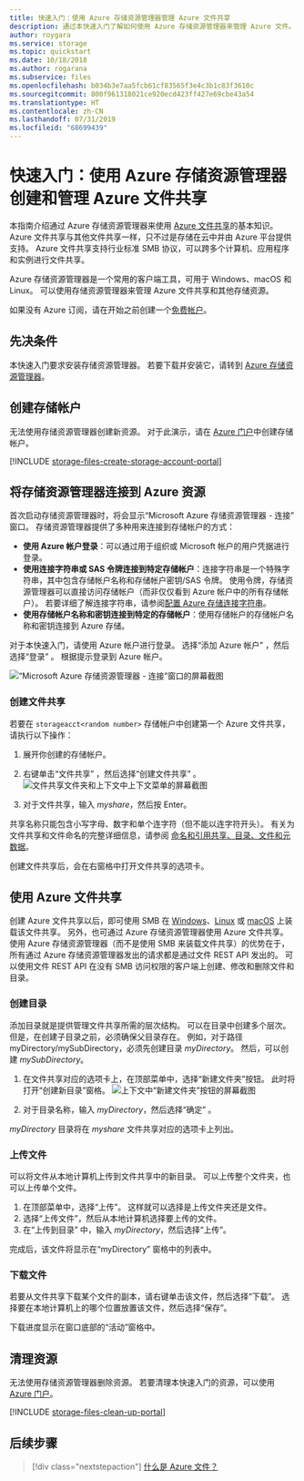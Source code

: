 ```yaml
---
title: 快速入门：使用 Azure 存储资源管理器管理 Azure 文件共享
description: 通过本快速入门了解如何使用 Azure 存储资源管理器来管理 Azure 文件。
author: roygara
ms.service: storage
ms.topic: quickstart
ms.date: 10/18/2018
ms.author: rogarana
ms.subservice: files
ms.openlocfilehash: b034b3e7aa5fcb61cf83565f3e4c3b1c83f3610c
ms.sourcegitcommit: 800f961318021ce920ecd423ff427e69cbe43a54
ms.translationtype: HT
ms.contentlocale: zh-CN
ms.lasthandoff: 07/31/2019
ms.locfileid: "68699439"
---
```

# <a name="quickstart-create-and-manage-azure-file-shares-with-azure-storage-explorer"></a>快速入门：使用 Azure 存储资源管理器创建和管理 Azure 文件共享
本指南介绍通过 Azure 存储资源管理器来使用 [Azure 文件共享](storage-files-introduction.md)的基本知识。 Azure 文件共享与其他文件共享一样，只不过是存储在云中并由 Azure 平台提供支持。 Azure 文件共享支持行业标准 SMB 协议，可以跨多个计算机、应用程序和实例进行文件共享。 

Azure 存储资源管理器是一个常用的客户端工具，可用于 Windows、macOS 和 Linux。 可以使用存储资源管理器来管理 Azure 文件共享和其他存储资源。

如果没有 Azure 订阅，请在开始之前创建一个[免费帐户](https://azure.microsoft.com/free/?WT.mc_id=A261C142F)。

## <a name="prerequisites"></a>先决条件
本快速入门要求安装存储资源管理器。 若要下载并安装它，请转到 [Azure 存储资源管理器](https://azure.microsoft.com/features/storage-explorer/)。

## <a name="create-a-storage-account"></a>创建存储帐户
无法使用存储资源管理器创建新资源。 对于此演示，请在 [Azure 门户](https://portal.azure.com/)中创建存储帐户。 

[!INCLUDE [storage-files-create-storage-account-portal](../../../includes/storage-files-create-storage-account-portal.md)]

## <a name="connect-storage-explorer-to-azure-resources"></a>将存储资源管理器连接到 Azure 资源
首次启动存储资源管理器时，将会显示“Microsoft Azure 存储资源管理器 - 连接”  窗口。 存储资源管理器提供了多种用来连接到存储帐户的方式： 

- **使用 Azure 帐户登录**：可以通过用于组织或 Microsoft 帐户的用户凭据进行登录。 
- **使用连接字符串或 SAS 令牌连接到特定存储帐户**：连接字符串是一个特殊字符串，其中包含存储帐户名称和存储帐户密钥/SAS 令牌。 使用令牌，存储资源管理器可以直接访问存储帐户（而非仅仅看到 Azure 帐户中的所有存储帐户）。 若要详细了解连接字符串，请参阅[配置 Azure 存储连接字符串](../common/storage-configure-connection-string.md?toc=%2fazure%2fstorage%2ffiles%2ftoc.json)。
- **使用存储帐户名称和密钥连接到特定的存储帐户**：使用存储帐户的存储帐户名称和密钥连接到 Azure 存储。

对于本快速入门，请使用 Azure 帐户进行登录。 选择“添加 Azure 帐户”  ，然后选择“登录”  。 根据提示登录到 Azure 帐户。

![“Microsoft Azure 存储资源管理器 - 连接”窗口的屏幕截图](./media/storage-how-to-use-files-storage-explorer/connect-to-azure-storage-1.png)

### <a name="create-a-file-share"></a>创建文件共享
若要在 `storageacct<random number>` 存储帐户中创建第一个 Azure 文件共享，请执行以下操作：

1. 展开你创建的存储帐户。
2. 右键单击“文件共享”  ，然后选择“创建文件共享”  。  
    ![文件共享文件夹和上下文中上下文菜单的屏幕截图](media/storage-how-to-use-files-storage-explorer/create-file-share-1.png)

3. 对于文件共享，输入 *myshare*，然后按 Enter。

共享名称只能包含小写字母、数字和单个连字符（但不能以连字符开头）。 有关为文件共享和文件命名的完整详细信息，请参阅 [命名和引用共享、目录、文件和元数据](https://docs.microsoft.com/rest/api/storageservices/Naming-and-Referencing-Shares--Directories--Files--and-Metadata)。

创建文件共享后，会在右窗格中打开文件共享的选项卡。 

## <a name="use-your-azure-file-share"></a>使用 Azure 文件共享
创建 Azure 文件共享以后，即可使用 SMB 在 [Windows](storage-how-to-use-files-windows.md)、[Linux](storage-how-to-use-files-linux.md) 或 [macOS](storage-how-to-use-files-mac.md) 上装载该文件共享。 另外，也可通过 Azure 存储资源管理器使用 Azure 文件共享。 使用 Azure 存储资源管理器（而不是使用 SMB 来装载文件共享）的优势在于，所有通过 Azure 存储资源管理器发出的请求都是通过文件 REST API 发出的。 可以使用文件 REST API 在没有 SMB 访问权限的客户端上创建、修改和删除文件和目录。

### <a name="create-a-directory"></a>创建目录
添加目录就是提供管理文件共享所需的层次结构。 可以在目录中创建多个层次。 但是，在创建子目录之前，必须确保父目录存在。 例如，对于路径 myDirectory/mySubDirectory，必须先创建目录 *myDirectory*。 然后，可以创建 *mySubDirectory*。 

1. 在文件共享对应的选项卡上，在顶部菜单中，选择“新建文件夹”按钮。  此时将打开“创建新目录”窗格。 
    ![上下文中“新建文件夹”按钮的屏幕截图](media/storage-how-to-use-files-storage-explorer/create-directory-1.png)

2. 对于目录名称，输入 *myDirectory*，然后选择“确定”  。 

*myDirectory* 目录将在 *myshare* 文件共享对应的选项卡上列出。

### <a name="upload-a-file"></a>上传文件 
可以将文件从本地计算机上传到文件共享中的新目录。 可以上传整个文件夹，也可以上传单个文件。

1. 在顶部菜单中，选择“上传”。  这样就可以选择是上传文件夹还是文件。
2. 选择“上传文件”，然后从本地计算机选择要上传的文件。 
3. 在“上传到目录”  中，输入 *myDirectory*，然后选择“上传”。  

完成后，该文件将显示在“myDirectory”  窗格中的列表中。

### <a name="download-a-file"></a>下载文件
若要从文件共享下载某个文件的副本，请右键单击该文件，然后选择“下载”。  选择要在本地计算机上的哪个位置放置该文件，然后选择“保存”。 

下载进度显示在窗口底部的“活动”窗格中。 

## <a name="clean-up-resources"></a>清理资源
无法使用存储资源管理器删除资源。 若要清理本快速入门的资源，可以使用 [Azure 门户](https://portal.azure.com/)。 

[!INCLUDE [storage-files-clean-up-portal](../../../includes/storage-files-clean-up-portal.md)]

## <a name="next-steps"></a>后续步骤

> [!div class="nextstepaction"]
> [什么是 Azure 文件？](storage-files-introduction.md)
